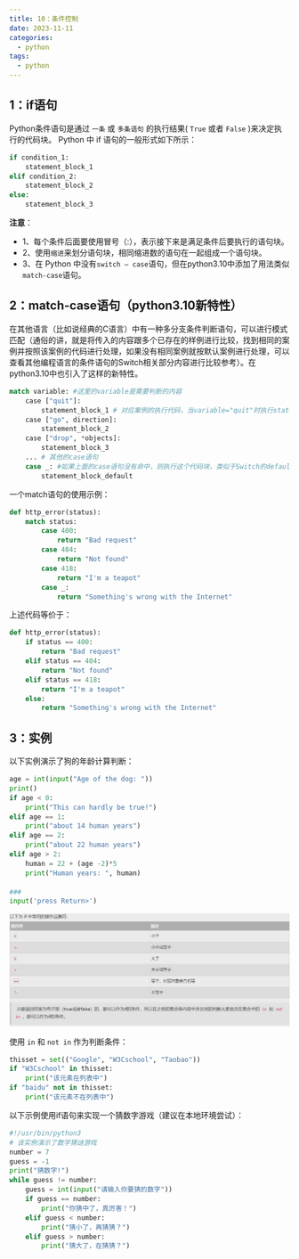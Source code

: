 ```yaml
---
title: 10：条件控制
date: 2023-11-11
categories:
  - python
tags:
  - python
---
```


## 1：if语句
Python条件语句是通过 `一条` 或 `多条语句` 的执行结果( `True` 或者 `False` )来决定执行的代码块。
Python 中 if 语句的一般形式如下所示：

```python
if condition_1:
    statement_block_1
elif condition_2:
    statement_block_2
else:
    statement_block_3
```


**注意**：

- 1、每个条件后面要使用冒号（:），表示接下来是满足条件后要执行的语句块。
- 2、使用`缩进`来划分语句块，相同缩进数的语句在一起组成一个语句块。
- 3、在 Python 中没有`switch – case`语句，但在python3.10中添加了用法类似 `match-case`语句。

## 2：match-case语句（python3.10新特性）

在其他语言（比如说经典的C语言）中有一种多分支条件判断语句，可以进行模式匹配（通俗的讲，就是将传入的内容跟多个已存在的样例进行比较，找到相同的案例并按照该案例的代码进行处理，如果没有相同案例就按默认案例进行处理，可以查看其他编程语言的条件语句的Switch相关部分内容进行比较参考）。在python3.10中也引入了这样的新特性。

```python
match variable: #这里的variable是需要判断的内容
    case ["quit"]: 
        statement_block_1 # 对应案例的执行代码，当variable="quit"时执行statement_block_1
    case ["go", direction]: 
        statement_block_2
    case ["drop", *objects]: 
        statement_block_3
    ... # 其他的case语句
    case _: #如果上面的case语句没有命中，则执行这个代码块，类似于Switch的default
        statement_block_default
```

一个match语句的使用示例：

```python
def http_error(status):
    match status:
        case 400:
            return "Bad request"
        case 404:
            return "Not found"
        case 418:
            return "I'm a teapot"
        case _:
            return "Something's wrong with the Internet"
```

 上述代码等价于：

```python
def http_error(status):
    if status == 400:
        return "Bad request"
    elif status == 404:
        return "Not found"
    elif status == 418:
        return "I'm a teapot"
    else:
        return "Something's wrong with the Internet"
```

## 3：实例
以下实例演示了狗的年龄计算判断：

```python
age = int(input("Age of the dog: "))
print()
if age < 0:  
    print("This can hardly be true!") 
elif age == 1:  
    print("about 14 human years") 
elif age == 2:  
    print("about 22 human years") 
elif age > 2:
    human = 22 + (age -2)*5
    print("Human years: ", human)

### 
input('press Return>')
```

![Alt text](./assets/image27.png)

使用 `​in` ​和 `​not in` ​作为判断条件：

```python
thisset = set(("Google", "W3Cschool", "Taobao"))
if "W3Cschool" in thisset:
    print("该元素在列表中")
if "baidu" not in thisset:
    print("该元素不在列表中")
```

以下示例使用if语句来实现一个猜数字游戏（建议在本地环境尝试）：

```python
#!/usr/bin/python3 
# 该实例演示了数字猜谜游戏
number = 7
guess = -1
print("猜数字!")
while guess != number:
    guess = int(input("请输入你要猜的数字"))
    if guess == number:
        print("你猜中了，真厉害！")
    elif guess < number:
        print("猜小了，再猜猜？")
    elif guess > number:
        print("猜大了，在猜猜？")
```